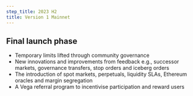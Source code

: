 ```yaml
---
step_title: 2023 H2
title: Version 1 Mainnet
---
```


## Final launch phase

- Temporary limits lifted through community governance
- New innovations and improvements from feedback e.g., successor markets, governance transfers, stop orders and iceberg orders
- The introduction of spot markets, perpetuals, liquidity SLAs, Ethereum oracles and margin segregation
- A Vega referral program to incentivise participation and reward users
